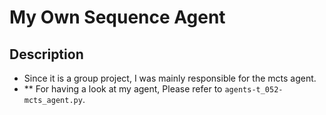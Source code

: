 # My Own Sequence Agent #

## Description ##
 - Since it is a group project, I was mainly responsible for the mcts agent.
 - ** For having a look at my agent, Please refer to `agents-t_052-mcts_agent.py`.